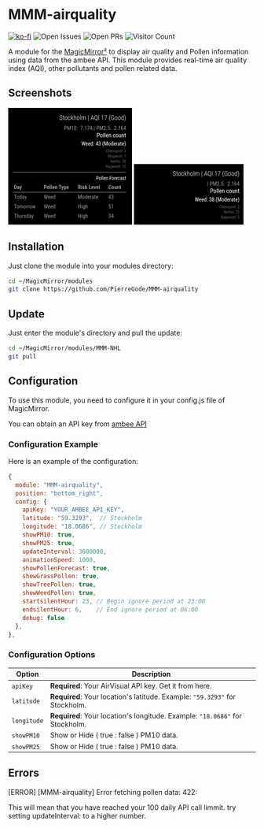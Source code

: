 # MMM-airquality

[![ko-fi](https://ko-fi.com/img/githubbutton_sm.svg)](https://ko-fi.com/J3J2EARPK)
![Open Issues](https://img.shields.io/github/issues/PierreGode/MMM-airquality)
![Open PRs](https://img.shields.io/github/issues-pr/PierreGode/MMM-airquality)
![Visitor Count](https://hits.seeyoufarm.com/api/count/incr/badge.svg?url=https://github.com/PierreGode/MMM-airquality)

A module for the [MagicMirror²](https://magicmirror.builders) to display air quality and Pollen information using data from the ambee API. This module provides real-time air quality index (AQI), other pollutants and pollen related data.

## Screenshots

![image](img/screen2.png) ![image](img/screen1.png)

## Installation

Just clone the module into your modules directory:

```bash
cd ~/MagicMirror/modules
git clone https://github.com/PierreGode/MMM-airquality
```

## Update

Just enter the module's directory and pull the update:

```bash
cd ~/MagicMirror/modules/MMM-NHL
git pull
```

## Configuration

To use this module, you need to configure it in your config.js file of MagicMirror.

You can obtain an API key from [ambee API](https://auth.ambeedata.com/users/register?redirectUrl=https://api-dashboard.getambee.com)

### Configuration Example

Here is an example of the configuration:

```js
{
  module: "MMM-airquality",
  position: "bottom_right",
  config: {
    apiKey: "YOUR_AMBEE_API_KEY",
    latitude: "59.3293",  // Stockholm
    longitude: "18.0686", // Stockholm
    showPM10: true,
    showPM25: true,
    updateInterval: 3600000,
    animationSpeed: 1000,
    showPollenForecast: true,
    showGrassPollen: true,
    showTreePollen: true,
    showWeedPollen: true,
    startsilentHour: 23, // Begin ignore period at 23:00
    endsilentHour: 6,    // End ignore period at 06:00
    debug: false
  },
},
```

### Configuration Options

| Option | Description |
| --- | --- |
| `apiKey` | **Required**: Your AirVisual API key. Get it from here. |
| `latitude` | **Required**: Your location's latitude. Example: `"59.3293"` for Stockholm. |
| `longitude` | **Required**: Your location's longitude. Example: `"18.0686"` for Stockholm. |
| `showPM10` | Show or Hide ( true : false )  PM10 data. |
| `showPM25` | Show or Hide ( true : false ) PM10 data. |

## Errors

[ERROR]
[MMM-airquality] Error fetching pollen data: 422: <p>This will mean that you have reached your 100 daily API call limmit. try setting updateInterval: to a higher number.

